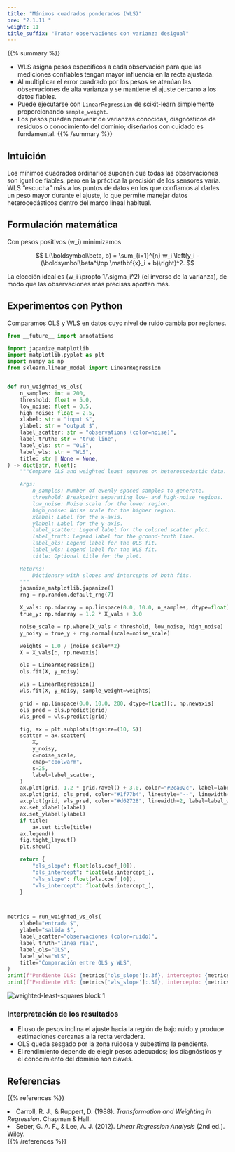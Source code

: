```yaml
---
title: "Mínimos cuadrados ponderados (WLS)"
pre: "2.1.11 "
weight: 11
title_suffix: "Tratar observaciones con varianza desigual"
---
```


{{% summary %}}
- WLS asigna pesos específicos a cada observación para que las mediciones confiables tengan mayor influencia en la recta ajustada.
- Al multiplicar el error cuadrado por los pesos se atenúan las observaciones de alta varianza y se mantiene el ajuste cercano a los datos fiables.
- Puede ejecutarse con `LinearRegression` de scikit-learn simplemente proporcionando `sample_weight`.
- Los pesos pueden provenir de varianzas conocidas, diagnósticos de residuos o conocimiento del dominio; diseñarlos con cuidado es fundamental.
{{% /summary %}}

## Intuición
Los mínimos cuadrados ordinarios suponen que todas las observaciones son igual de fiables, pero en la práctica la precisión de los sensores varía. WLS “escucha” más a los puntos de datos en los que confiamos al darles un peso mayor durante el ajuste, lo que permite manejar datos heterocedásticos dentro del marco lineal habitual.

## Formulación matemática
Con pesos positivos \(w_i\) minimizamos

$$
L(\boldsymbol\beta, b) = \sum_{i=1}^{n} w_i \left(y_i - (\boldsymbol\beta^\top \mathbf{x}_i + b)\right)^2.
$$

La elección ideal es \(w_i \propto 1/\sigma_i^2\) (el inverso de la varianza), de modo que las observaciones más precisas aporten más.

## Experimentos con Python
Comparamos OLS y WLS en datos cuyo nivel de ruido cambia por regiones.

```python
from __future__ import annotations

import japanize_matplotlib
import matplotlib.pyplot as plt
import numpy as np
from sklearn.linear_model import LinearRegression


def run_weighted_vs_ols(
    n_samples: int = 200,
    threshold: float = 5.0,
    low_noise: float = 0.5,
    high_noise: float = 2.5,
    xlabel: str = "input $",
    ylabel: str = "output $",
    label_scatter: str = "observations (color=noise)",
    label_truth: str = "true line",
    label_ols: str = "OLS",
    label_wls: str = "WLS",
    title: str | None = None,
) -> dict[str, float]:
    """Compare OLS and weighted least squares on heteroscedastic data.

    Args:
        n_samples: Number of evenly spaced samples to generate.
        threshold: Breakpoint separating low- and high-noise regions.
        low_noise: Noise scale for the lower region.
        high_noise: Noise scale for the higher region.
        xlabel: Label for the x-axis.
        ylabel: Label for the y-axis.
        label_scatter: Legend label for the colored scatter plot.
        label_truth: Legend label for the ground-truth line.
        label_ols: Legend label for the OLS fit.
        label_wls: Legend label for the WLS fit.
        title: Optional title for the plot.

    Returns:
        Dictionary with slopes and intercepts of both fits.
    """
    japanize_matplotlib.japanize()
    rng = np.random.default_rng(7)

    X_vals: np.ndarray = np.linspace(0.0, 10.0, n_samples, dtype=float)
    true_y: np.ndarray = 1.2 * X_vals + 3.0

    noise_scale = np.where(X_vals < threshold, low_noise, high_noise)
    y_noisy = true_y + rng.normal(scale=noise_scale)

    weights = 1.0 / (noise_scale**2)
    X = X_vals[:, np.newaxis]

    ols = LinearRegression()
    ols.fit(X, y_noisy)

    wls = LinearRegression()
    wls.fit(X, y_noisy, sample_weight=weights)

    grid = np.linspace(0.0, 10.0, 200, dtype=float)[:, np.newaxis]
    ols_pred = ols.predict(grid)
    wls_pred = wls.predict(grid)

    fig, ax = plt.subplots(figsize=(10, 5))
    scatter = ax.scatter(
        X,
        y_noisy,
        c=noise_scale,
        cmap="coolwarm",
        s=25,
        label=label_scatter,
    )
    ax.plot(grid, 1.2 * grid.ravel() + 3.0, color="#2ca02c", label=label_truth)
    ax.plot(grid, ols_pred, color="#1f77b4", linestyle="--", linewidth=2, label=label_ols)
    ax.plot(grid, wls_pred, color="#d62728", linewidth=2, label=label_wls)
    ax.set_xlabel(xlabel)
    ax.set_ylabel(ylabel)
    if title:
        ax.set_title(title)
    ax.legend()
    fig.tight_layout()
    plt.show()

    return {
        "ols_slope": float(ols.coef_[0]),
        "ols_intercept": float(ols.intercept_),
        "wls_slope": float(wls.coef_[0]),
        "wls_intercept": float(wls.intercept_),
    }



metrics = run_weighted_vs_ols(
    xlabel="entrada $",
    ylabel="salida $",
    label_scatter="observaciones (color=ruido)",
    label_truth="línea real",
    label_ols="OLS",
    label_wls="WLS",
    title="Comparación entre OLS y WLS",
)
print(f"Pendiente OLS: {metrics['ols_slope']:.3f}, intercepto: {metrics['ols_intercept']:.3f}")
print(f"Pendiente WLS: {metrics['wls_slope']:.3f}, intercepto: {metrics['wls_intercept']:.3f}")

```

![weighted-least-squares block 1](/images/basic/regression/weighted-least-squares_block01_es.png)

### Interpretación de los resultados
- El uso de pesos inclina el ajuste hacia la región de bajo ruido y produce estimaciones cercanas a la recta verdadera.
- OLS queda sesgado por la zona ruidosa y subestima la pendiente.
- El rendimiento depende de elegir pesos adecuados; los diagnósticos y el conocimiento del dominio son claves.

## Referencias
{{% references %}}
<li>Carroll, R. J., &amp; Ruppert, D. (1988). <i>Transformation and Weighting in Regression</i>. Chapman &amp; Hall.</li>
<li>Seber, G. A. F., &amp; Lee, A. J. (2012). <i>Linear Regression Analysis</i> (2nd ed.). Wiley.</li>
{{% /references %}}
